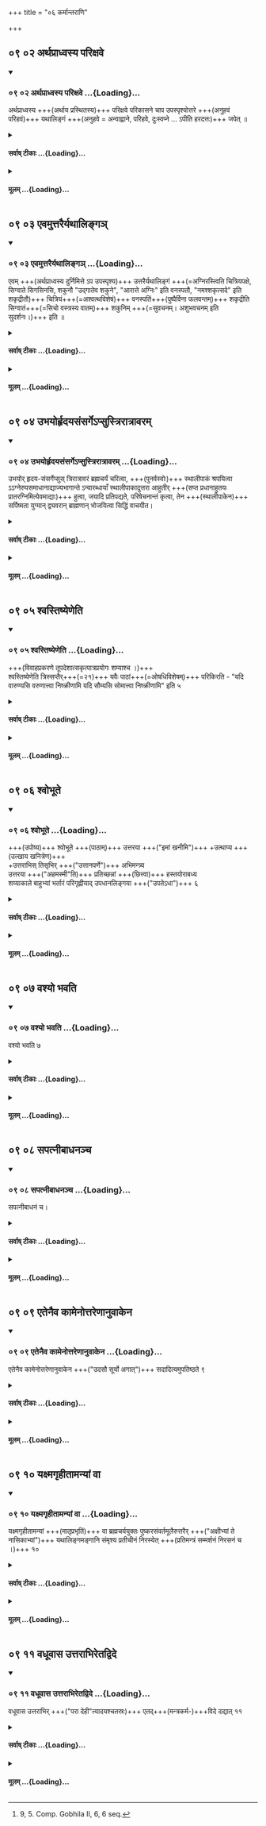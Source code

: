 +++
title = "०६ कर्मान्तराणि"

+++


## ०९ ०२ अर्थप्राध्वस्य परिक्षवे

<div class="js_include" includetitle="true" newlevelforh1="3" unfilled url="/vedAH_yajuH/taittirIyam/sUtram/ApastambaH/gRhyam/sUtra-pAThaH/vishvAsa-prastutiH/06_karmAntarANi/09_02_arthaprAdhvasya_parixave.md">
<details open><summary><h3>०९ ०२ अर्थप्राध्वस्य परिक्षवे ...{Loading}...</h3></summary>

अर्थप्राध्वस्य +++(अर्थाय प्रस्थितस्य)+++ परिक्षवे परिकासने चाप उपस्पृश्योत्तरे +++(अनुहवं परिहवं)+++ यथालिङ्गं +++(अनुहवे = अन्वाह्वाने, परिहवे, दुःस्वप्ने … ऽपीति हरदत्तः)+++ जपेत् ॥  

</details>
</div>
<div class="js_include collapsed" newlevelforh1="4" title="सर्वाष् टीकाः" unfilled url="/vedAH_yajuH/taittirIyam/sUtram/ApastambaH/gRhyam/sUtra-pAThaH/sarvASh_TIkAH/06_karmAntarANi/09_02_arthaprAdhvasya_parixave.md">
<details><summary><h4>सर्वाष् टीकाः ...{Loading}...</h4></summary>
<details><summary>Oldenberg</summary>

2. If he sneezes or coughs while going about on business, he should touch water and should murmur the two following (verses; M. I, 13, 5. 6) according to the characteristics (which they contain).
</details>

<details><summary>हरदत्त-प्रस्तावः</summary>

संस्कारकाण्डे कर्मान्तरव्याख्यानम् असङ्गतम् अपि मन्त्राम्नान-क्रमेणैव कार्यम् इत्युत्तरसूत्रजातं यावत्पटलान्तरमारभ्यते—
</details>

<details><summary>हरदत्तः</summary>

अध्वानं प्रस्थितः प्राध्वः ।
अर्थः प्रयोजनम् ।
यत्किञ्चित् प्रयोजनमुद्दिश्य योऽध्वानं प्रस्थितः, तस्य **अर्थप्राध्वस्य ।
परिक्षवे परिकासने** वा दुर्निमित्ते प्राप्ते प्रायश्चित्तं अप उपस्पृश्योत्तरे ऋचौ ** जपेत्** "अनुहवं परिहवं" इत्येते ।
परितः क्षवः **परिक्षवः**। सर्वतः स्थितैर्जनैःकृतक्षवथुः ।
तथा परिकासनम् ।
उपस्पर्शनं पाणिना संस्पर्शः, स्नानमाचमनं वा ।
तत्र यस्मिन् कृते प्रयतो मन्यते तत्र तत् कुर्यात् ।
यथालिङ्गमित्यनुपपन्नम् ।
परिक्षवपरिकासलिङ्गाभावात् ।
अथ पूर्वस्यामृचि परिक्षवशब्द एकदेश विकृतो लिङ्गमित्युच्यते तथाप्युत्तरस्यां परिकासनलिङ्गं नास्त्येव ।
तस्मादेवं व्याख्येयम्— एतयोर्निमित्तयोरेकस्मिन्नपि सति मन्त्रयोरेतयोर्जपः कार्यः ।
अन्येषु च मन्त्रलिङ्गप्रतीतेष्वनुहवादिषु दुर्निमित्तेष्विति ।
तत्र पृष्ठत आह्वानम् **अनुहवः** ।
सर्वत आह्वानं **परिहवः** ।
**परिवादो**ऽभिशंसनम् ।
**परिक्षव** उक्तः ।
**दुःस्वप्नः** प्रसिद्धः ।
**दुरुदितम्** अल्पायुरित्यादि ।
**अनुहूतं परिहूतम्** इति शकुनेरशोभना वागुच्यते ।
**अशाकुनं** अनिमित्तभूतम् ।
**मृगस्य** सृगालादेः ।
**अक्ष्णया सृतम्** तिर्य्यग्गमनमपसव्यादि ।
एतेषामेकस्मिन्नपि निमित्ते द्वयोरपि मन्त्रयोर्जपः कार्यः ।
परिक्षवपरिकासनयोश्च लिङ्गाभावेऽपि ।
परिक्षवशब्दस्तु क्षवधुलिङ्गं न भवति, रूपभेदात् ।
एकदेशविकारस्तु परिक्षवस्यापि संभवति ।
तन्निमित्ते तु अन्यस्मिन् प्रकरणे एतद्वक्तव्यम् ।
इह च वचनप्रयोजनं विवाहार्थं गच्छतोऽपि एतेषु निमित्तेषु प्रायश्चित्तमेतत् यथा स्यादिति ।
प्रकरणान्तरे तु श्रुतानां विवाहादूर्ध्वमेव प्रवृत्तिः ।
इदं तु अर्थप्राध्वस्येति वचनात् सर्वार्थं च भवति ।
प्रकरणात् विवाहेऽपि स्वाध्यायस्थाननियमार्थं च मन्त्रयोरेतयोरिह पाठः ॥२॥
</details>

<details><summary>सुदर्शनः</summary>

**अर्थः** प्रयोजनं, धर्मार्थ तदुपकारकाणि ।
अर्थमुद्दिश्य यः प्रसिद्धमध्वानं प्रस्थितः सोऽर्थप्राध्वः, न तु स्नान, ब्रह्मयज्ञोदक,युग्यघासादिकमुद्दिश्य समीपदेशं प्रति निर्गतः ।
तस्य **परिक्षवे** क्षवधौ **परिकासने** कासे च दुर्निमित्ते जाते **अप उपस्पृश्य** उपस्पर्शनमाचमनं स्पर्शनमात्रं वा यथातुष्टि कृत्वा **उत्तरे** "अनुहवं परिहवम्" इत्येते **यथालिङ्गे** परिक्षवे पूर्वां, परिकासने चोत्तरां **जपेत्** ।
जपत्वाच्चानयोश्चातुस्स्वर्यमेव ।
अत्र च यथालिङ्गमित्यनेनैतत् ज्ञापयति–पूर्वया वर्णव्यत्ययेन परिक्षव एव प्रकाश्यः, उत्तरया त्वध्याहृतं परिकासनमेव ।
यथा चैते ऋचौ क्षवधुकासावेव तात्पर्येण प्रकाशयतः, तथा व्याख्याते भाष्यकारेण ।
केचित्– यथालिङ्गमिति न केवलं परिक्षवे परिकासने चानयोर्जपः, अन्येषु च मन्त्रलिङ्गप्रतीतेष्वनुहवादिषु दुर्निमित्तेष्वपीति ॥२॥
</details>
</details>
</div>
<div class="js_include collapsed" newlevelforh1="4" title="मूलम्" unfilled url="/vedAH_yajuH/taittirIyam/sUtram/ApastambaH/gRhyam/sUtra-pAThaH/mUlam/06_karmAntarANi/09_02_arthaprAdhvasya_parixave.md">
<details><summary><h4>मूलम् ...{Loading}...</h4></summary>

अर्थप्राध्वस्य परिक्षवे परिकासने चाप उस्पृश्योत्तरे यथालिङ्गं जपेत्।

</details>
</div>

## ०९ ०३ एवमुत्तरैर्यथालिङ्गञ्

<div class="js_include" includetitle="true" newlevelforh1="3" unfilled url="/vedAH_yajuH/taittirIyam/sUtram/ApastambaH/gRhyam/sUtra-pAThaH/vishvAsa-prastutiH/06_karmAntarANi/09_03_evamuttarairyathAlinga~n.md">
<details open><summary><h3>०९ ०३ एवमुत्तरैर्यथालिङ्गञ् ...{Loading}...</h3></summary>

एवम् +++(अर्थप्राध्वस्य दुर्निमित्ते ऽप उपस्पृश्य)+++ उत्तरैर्यथालिङ्गं +++(=अग्निरस्त्विति चित्रियपक्षे, सिग्वाते सिगसिनसि, शकुनौ "उद्गातेव शकुने", "आरात्ते अग्निः" इति वनस्पतौ, "नमश्शकृत्सदे" इति शकृद्रीतौ)+++ चित्रियं+++(=अश्वत्थविशेषं)+++ वनस्पतिं+++(पुष्पैर्विना फलवन्तम्)+++ शकृद्रीति सिग्वातं+++(=सिचो वस्त्रस्य वातम्)+++ शकुनिम् +++(=सुवचनम्। अशुभवचनम् इति सुदर्शनः।)+++ इति ॥

</details>
</div>
<div class="js_include collapsed" newlevelforh1="4" title="सर्वाष् टीकाः" unfilled url="/vedAH_yajuH/taittirIyam/sUtram/ApastambaH/gRhyam/sUtra-pAThaH/sarvASh_TIkAH/06_karmAntarANi/09_03_evamuttarairyathAlinga~n.md">
<details><summary><h4>सर्वाष् टीकाः ...{Loading}...</h4></summary>
<details><summary>Oldenberg</summary>

3. In the same way with the next (Mantras - M. I, 13, 7-10 - he should address the following objects), according to the characteristics (which those Mantras contain): a conspicuous tree, a heap of excrements, the skirt (of his garment) which is blown against him by the wind, and a shrieking bird.
</details>

<details><summary>हरदत्तः</summary>

**एवम्** इत्यनेन "अर्थप्राध्वे"ति च, अप उपस्पृश्येति च, "जपेद्" इति चापेक्ष्यते ।
एवञ्च यथालिङ्गवचनं विस्पष्टार्थम् ।
**चित्रियः** प्रसिद्धः तत्रार्थप्राध्वः चित्रियं वृक्षमासाद्याप उपस्पृश्य "अग्निरस्त्वि"ति एतयर्चानुमन्त्रयते ।
"नयश्शकृत्सदे" इति **शकृद्रीतिम्** उपतिष्ठेत ।
"सिगसी"ति **सिग्वातम्** अन्यकृतम् ।
आत्मसंस्पृष्टो वाससा कृतो वातः सिग्वातः ।
सिगसि नासीति दीर्घान्ते प्राप्ते छान्दसो ह्रस्वः ।
**शकुनिं** शुभां वाचमनुमन्त्रयेत "उद्गातेव शकुने" इत्येतयर्चा अशुभवचने तु प्रागुक्तो जपः ।
केचिदिदमपि तत्रैवेच्छन्ति ॥३॥
</details>

<details><summary>सुदर्शनः</summary>

एवमित्यनेन अर्थप्राध्वोऽप उपस्पृश्येत्याकृष्यते ।
इहोत्तरैरिति करणविभक्तिदर्शनाद् वनस्पत्यादीनि यथालिङ्गमभिमन्त्रयते ।
न तु पूर्ववज्जपेत् ।
**चित्रियं** लोकप्रसिद्धम्, चयनमूलं वा ।
**वनस्पतिं** पुष्पैर्विना फलवन्तम् ।
अस्य प्रदर्शनार्थत्वात्
वृक्षमप्येवंविधं "आरात्ते अग्निः" इत्येतयाऽभिमन्त्रयते ।
"नमश्शकृत्सदे" इति **शकृद्रीतिं** शकृत्सन्ततिम् ।
"सिगसिनसि" इति **सिग्वातम्** ।
सिचो वस्त्रस्य वातस्सिग्वातः ।
स चान्यकृतः स्वदेहसंस्पृष्टश्चेदमङ्गलः ।
"उद्गातेव शकुने" इत्येतया **शकुनिम्** अशोभनवाचम्, "प्रति नस्सुमना भव" इति मन्त्रलिङ्गात् ॥
केचित्— शुभवाचं, अशुभदर्शने तु पूर्वसूत्रेणोक्तो जप इति ॥३॥
</details>
</details>
</div>
<div class="js_include collapsed" newlevelforh1="4" title="मूलम्" unfilled url="/vedAH_yajuH/taittirIyam/sUtram/ApastambaH/gRhyam/sUtra-pAThaH/mUlam/06_karmAntarANi/09_03_evamuttarairyathAlinga~n.md">
<details><summary><h4>मूलम् ...{Loading}...</h4></summary>

एवमुत्तरैर्यथालिङ्गं चित्रियं वनस्पतिं शकृद्रीतिं सिग्वातं शकुनिमिति ।

</details>
</div>

## ०९ ०४ उभयोर्हृदयसंसर्गेऽप्सुस्त्रिरात्रावरम्

<div class="js_include" includetitle="true" newlevelforh1="3" unfilled url="/vedAH_yajuH/taittirIyam/sUtram/ApastambaH/gRhyam/sUtra-pAThaH/vishvAsa-prastutiH/06_karmAntarANi/09_04_ubhayorhRdayasaMsarge-psustrirAtrAvaram.md">
<details open><summary><h3>०९ ०४ उभयोर्हृदयसंसर्गेऽप्सुस्त्रिरात्रावरम् ...{Loading}...</h3></summary>

उभयोर् हृदय-संसर्गेप्सुस् त्रिरात्रावरं ब्रह्मचर्यं चरित्वा, +++(पुनर्वस्वोः)+++ स्थालीपाकं श्रपयित्वा ऽऽग्नेरुपसमाधानाद्याज्यभागान्ते ऽन्वारब्धायाँ स्थालीपाकादुत्तरा आहुतीर् +++(सप्त प्रधानाहुतयः प्रातरग्निमित्येवमाद्याः)+++ हुत्वा, जयादि प्रतिपद्यते, परिषेचनान्तं कृत्वा, तेन +++(स्थालीपाकेन)+++ सर्पिष्मता युग्मान् द्व्यवरान् ब्राह्मणान् भोजयित्वा सिद्धिं वाचयीत।

</details>
</div>
<div class="js_include collapsed" newlevelforh1="4" title="सर्वाष् टीकाः" unfilled url="/vedAH_yajuH/taittirIyam/sUtram/ApastambaH/gRhyam/sUtra-pAThaH/sarvASh_TIkAH/06_karmAntarANi/09_04_ubhayorhRdayasaMsarge-psustrirAtrAvaram.md">
<details><summary><h4>सर्वाष् टीकाः ...{Loading}...</h4></summary>
<details><summary>Oldenberg</summary>

4. One (for instance, the wife's father) who wishes that the hearts of both (husband and wife) may be in accord should observe chastity through at least three nights and should prepare a Sthālīpāka. Then (the ceremonies) from the putting (of wood) on (the fire) down to the Ājyabhāga oblations (are performed), and while the wife takes hold of him, he sacrifices of the Sthālīpāka the oblations (indicated by the) next (Mantras; M. I, 14, 1-7); then he enters upon the performance of the Jaya and following oblations, and performs (the rites) down to the sprinkling (of water) round (the fire). (The remains of) the (sacrificial food) with butter, he should give to eat to an even number of Brāhmaṇas, at least to two, and should cause them to pronounce wishes for his success.
</details>

<details><summary>हरदत्तः</summary>

यदि वरस्य मनो वध्वां न तुष्येत् अथ तत्सिद्धिकामेन वध्वाः पित्रादिना तपोयुक्तेनेदं कर्म कर्तव्यमज्ञातं वरस्य ।
वशीकरणार्थत्वात् ।
औपासने च कर्तव्यम् ।
तदुक्तं पुरस्तात् ब्रह्मचर्यविधानस्य दृष्टार्थत्वात् यावता तपसार्थसिद्धिं मन्यते तावत् कर्तव्यम् ।
पुनर्वस्वोश्चेदं कर्म भवति ।
"श्वस्तित्येण" (आप.गृ.९-६.) इति वचनात् ।
किं पुनस्तत् कर्म? स्थालीपाकः, पाठार्चनं च ।
सर्वं कर्म पार्वणवत् ।
विवाहप्रकरणे तूपदेशात् सकृत् पात्रप्रयोगः शम्याश्च ।
कालस्य चानियमः ।
विवाहप्रकरणे चास्यास्समाप्तिः तच्छेषभूतस्य वासोदानस्योपरिष्टादुपदेशादवगन्तव्या ।
एवमर्थमेव च तस्योपरिष्टादुपदेशः ॥४॥
सप्त प्रधानाहुतयः प्रातरग्निमित्येवमाद्याः ।
ततः स्विष्टकृत्, ततो जयादि ॥५॥
पार्वणातिदेशात् एकस्यैव ब्राह्मणस्य भोजने प्राप्ते बहुत्वं विधीयते ।
तेन स्थालीपाको महान् कर्तव्यः ।
सर्पिष्मद्वचनं नियमार्थं परिषेचनादूर्ध्वं पार्वणधर्माणां सर्पिष्मत्वमेव भवतीति ।
तेन "पूर्णपात्रस्तु दक्षिणेत्येक" इत्येतन्न भवति ।
**सिद्धिं वाचयीत** तैर्भुक्तवद्भिः सङ्कल्पसिद्धिरस्तित्वति वाचनम् ।
परिषेचनान्तवचनं कर्तृनियमार्थम् ।
कथम्? यो होमस्य कर्ता स एव ब्राह्मणभोजनं सिद्धिवाचनं च कुर्यादिति तेन यदुत्तरं कर्म परिकिरणादि तस्य वधूः कर्त्रीति ॥६॥
</details>

<details><summary>सुदर्शनः</summary>

**उभयोर्** जायापत्योः "त्रिरात्रमुभयोरधश्शय्या" इत्यधिकारात्, इह अन्वारब्धायामिति स्त्रीलिङ्गनिर्देशाच्च ।
**हृदयसंसर्ग** मनसोस्सम्प्रीतिमीप्सुः वध्वा हितैषी पितृभ्रात्रादिरपापोऽपि त्रिरात्रादनूनं यावन्मनस्तोषं **ब्रह्मचर्यं चरित्वा** तस्यौपासन एव स्थालीपाकश्रपणाद्यग्निमुखान्तं कृत्वा तस्याम्** अन्वारब्धायां स्थालीपाकाद्** अवदाय "प्रातरग्निम्" इत्यादिभिस्सप्तभिर्मन्त्रैः प्रत्यृचं प्रधानाहुतीर्हुत्वा जयादि प्रतिपद्यते ।
तदनन्तरं स्विष्टकृदादि तन्त्रशेषं पार्वणवत् समाप्य, **तेन** हुतशेषेण **सर्पिष्मता युग्मान्** **द्व्यवरान्** द्वाववरौ संख्यातो येषां तान् **ब्राह्मणान्** यथालाभं **भोजयित्वा** तैरेव भुक्तवद्भिः कर्मफलसिद्धिरस्त्विति **सिद्धिं वाचयीत** ।
तेन सर्पिष्मतेति च पार्वणसिद्धानुवादो युग्मानिति विधातुम् ॥४॥
</details>
</details>
</div>
<div class="js_include collapsed" newlevelforh1="4" title="मूलम्" unfilled url="/vedAH_yajuH/taittirIyam/sUtram/ApastambaH/gRhyam/sUtra-pAThaH/mUlam/06_karmAntarANi/09_04_ubhayorhRdayasaMsarge-psustrirAtrAvaram.md">
<details><summary><h4>मूलम् ...{Loading}...</h4></summary>

उभयोर्हृदयसंसर्गेऽप्सुस्त्रिरात्रावरं ब्रह्मचर्यं चरित्वा स्थालीपाकं श्रपयित्वाऽग्नेरुपसमाधानाद्याज्यभागान्तेऽन्वारब्धायां स्थालीपाकादुत्तरा आहुतीर्हुत्वा जयादि प्रतिपद्यते परिषेचनान्तं कृत्वा तेन सर्पिष्मता युग्मान् द्व्यवरान् ब्राह्मणान् भोजयित्वा सिद्धिं वाचयीत ।

</details>
</div>

## ०९ ०५ श्वस्तिष्येणेति

<div class="js_include" includetitle="true" newlevelforh1="3" unfilled url="/vedAH_yajuH/taittirIyam/sUtram/ApastambaH/gRhyam/sUtra-pAThaH/vishvAsa-prastutiH/06_karmAntarANi/09_05_shvastiShyeNeti.md">
<details open><summary><h3>०९ ०५ श्वस्तिष्येणेति ...{Loading}...</h3></summary>

+++(विवाहप्रकरणे तूपदेशात्सकृत्पात्रप्रयोगः शम्याश्च ।)+++  
श्वस्तिष्येणेति त्रिस्सप्तैर्+++(=२१)+++ यवैः पाठां+++(=ओषधिविशेषम्)+++ परिकिरति - "यदि वारुण्यसि वरुणात्त्वा निष्क्रीणामि यदि सौम्यसि सोमात्त्वा निष्क्रीणामि" इति ५

</details>
</div>
<div class="js_include collapsed" newlevelforh1="4" title="सर्वाष् टीकाः" unfilled url="/vedAH_yajuH/taittirIyam/sUtram/ApastambaH/gRhyam/sUtra-pAThaH/sarvASh_TIkAH/06_karmAntarANi/09_05_shvastiShyeNeti.md">
<details><summary><h4>सर्वाष् टीकाः ...{Loading}...</h4></summary>
<details><summary>Oldenberg</summary>

5. [^1]  When the moon, on the following day, will be in conjunction with Tiṣya, she strews three times seven barley-grains around (the plant) Clypea Hernandifolia with (the formula), 'If thou belongest to Varuṇa, I redeem thee from Varuṇa. If thou belongest to Soma, I redeem thee from Soma.'

[^1]:  9, 5. Comp. Gobhila II, 6, 6 seq.
</details>

<details><summary>हरदत्तः</summary>

**श्वो** यत् करणीयं कर्म तत् **तिष्येण** नक्षत्रेण सम्पाद्यत इति कृत्वा पूर्वेद्युस्सिद्धिवाचनान्ते कर्मणि कृते पित्रादिना ऋत्विजा यजमानभूता वधूः यत्र प्रदेशे पाठा तिष्ठति तत्र गत्वा तां **पाठां त्रिस्सप्तैः** **एकविंशत्या यवैः परिकिरति** "वारुण्यसी"त्येताभ्याम् ।
त्रिस्सप्तैरिति छान्दसो निर्देशः पाठा ओषधिविशेषः ।
आथर्विणिकास्तु पाशेत्यधीयते ॥५॥
</details>

<details><summary>सुदर्शनः</summary>

पाठोत्थापनादि भर्तृपरिग्रहणान्तं कर्म श्वोभूते परेद्युस्तिष्यो भवतीति कृत्वा पूर्वेद्युः **श्वस्तिष्यः** पुनर्वसू इत्यर्थः ।
तस्मिन् नक्षत्रे पित्रादिना सिद्धिवाचनान्ते कर्मणि कृते, अनन्तरं वधूर्यत्र भूमौ पाठास्ति तत्र गत्वा तां **पाठां त्रिस्सप्तैः** एकविंशत्या यवैः "यदि वारुण्यसि" इत्येताभ्यां **परिकिरति** परितो वपति ।
त्रिस्सप्तैरिति छान्दसं रूपम् ॥५॥
</details>
</details>
</div>
<div class="js_include collapsed" newlevelforh1="4" title="मूलम्" unfilled url="/vedAH_yajuH/taittirIyam/sUtram/ApastambaH/gRhyam/sUtra-pAThaH/mUlam/06_karmAntarANi/09_05_shvastiShyeNeti.md">
<details><summary><h4>मूलम् ...{Loading}...</h4></summary>

श्वस्तिष्येणेति त्रिस्सप्तैर्यवैः पाठां परिकिरति "यदि वारुण्यसि वरुणात्त्वा निष्क्रीणामि यदि सौम्यसि सोमात्त्वा निष्क्रीणामी"ति ।

</details>
</div>

## ०९ ०६ श्वोभूते

<div class="js_include" includetitle="true" newlevelforh1="3" unfilled url="/vedAH_yajuH/taittirIyam/sUtram/ApastambaH/gRhyam/sUtra-pAThaH/vishvAsa-prastutiH/06_karmAntarANi/09_06_shvobhUte.md">
<details open><summary><h3>०९ ०६ श्वोभूते ...{Loading}...</h3></summary>

+++(उपोष्य)+++ श्वोभूते +++(पाठाम्)+++ उत्तरया +++("इमां खनीमि")+++ +उत्थाप्य +++(उत्खाय खनित्रेण)+++  
+उत्तराभिस् तिसृभिर् +++("उत्तानपर्णे")+++ अभिमन्त्र्य  
उत्तरया +++("अहमस्मी"ति)+++ प्रतिच्छन्नां +++(छित्त्वा)+++ हस्तयोराबध्य  
शय्याकाले बाहुभ्यां भर्तारं परिगृह्णीयाद् उपधानलिङ्गया +++("उपतेऽधा")+++ ६

</details>
</div>
<div class="js_include collapsed" newlevelforh1="4" title="सर्वाष् टीकाः" unfilled url="/vedAH_yajuH/taittirIyam/sUtram/ApastambaH/gRhyam/sUtra-pAThaH/sarvASh_TIkAH/06_karmAntarANi/09_06_shvobhUte.md">
<details><summary><h4>सर्वाष् टीकाः ...{Loading}...</h4></summary>
<details><summary>Oldenberg</summary>

6. On the following day she should set upright (the plant) with the next (verse; M. I, 15, 1), should recite the next three (verses; M. I, 15, 2-4) over it, should tie (its root) with the next (verse; M. I, 15, 5) to her hands so that (her husband) does not see it, and should, when they have gone to bed, embrace her husband with her arms, with the verse alluding to the word upadhāna ('putting on;' M. I, 15, 6).
</details>

<details><summary>हरदत्तः</summary>

कृत्वा परिकिरणमुपोष्य ततः **श्वोभूते** तां पाठां उत्थापयति खनित्रेण खात्वोत्खिदति **उत्तरयर्चा** "इमां खनीमी"त्येतया ।
ततस्तामुत्तराभिस् तिसृभिः ऋग्भिः अभिमन्त्रयेत "उत्तानपर्णे" इत्येताभिः ।
तस्या मूलं द्वेधा प्रच्छिद्य हस्तयोराबध्नाति उत्तरयर्चा "अहमस्मी"त्येतया ।
प्रतिच्छन्नां यथा भर्ता न पश्यति तथेत्यर्थः ।
उभयत्र मन्त्रस्यावृत्तिः आबध्य ततो रात्रौ शय्याकाले भर्तारं परिगृह्णीयात् ।
**उपधानलिङ्गया** ऋचा "उपतेऽधाम्" इत्येतया उत्तरयेति वक्तव्ये उपधानलिङ्गयेति वचनं परिग्रहे विशेषविधानार्थम् ।
यथा मूलयोः
अन्यतरदधस्तादुपधानं भवति इतरच्चोपरिष्टादपिधानं तथा परिग्रहः कर्तव्यः ॥६॥
</details>

<details><summary>सुदर्शनः</summary>

परेद्युर्वधूरेव तां पाठां "इमां खनामि" इत्येतया खमित्रेणोत्खाय "उत्तानपर्णे" इत्यादिभिस् **तिसृभिरभिमन्त्र्य** तस्याः मूलं द्विधा छित्वा
उपायेन भर्तुरदृश्ये कृत्वा "अहमस्मि सहमाना" इत्येतयाभ्यस्तया स्व**हस्तयोराबध्य** रात्रौ **शय्याकाले** "उपतेऽधाम्" **इत्युपधानलिङ्गया** **बाहुभ्यां भर्तारं परिगृह्णीयात्** ।
उपधानलिङ्गयेति ज्ञापनं च कर्माङ्गम् ॥
केचित्— आबध्य पाठामूलयोर्हस्तयोरुपधानमेको ऽन्यश्चापिधानं यथा स्यात् तथा परिगृह्णीयादिति ॥६॥
</details>
</details>
</div>
<div class="js_include collapsed" newlevelforh1="4" title="मूलम्" unfilled url="/vedAH_yajuH/taittirIyam/sUtram/ApastambaH/gRhyam/sUtra-pAThaH/mUlam/06_karmAntarANi/09_06_shvobhUte.md">
<details><summary><h4>मूलम् ...{Loading}...</h4></summary>

श्वोभूते उत्तरयोत्थाप्योत्तराभिस्तिसृभिरभिमन्त्र्योत्तरया प्रतिच्छन्नां हस्तयोराबध्य शय्याकाले बाहुभ्यां भर्तारं परिगृह्णीयादुपधानलिङ्गया ।

</details>
</div>

## ०९ ०७ वश्यो भवति

<div class="js_include" includetitle="true" newlevelforh1="3" unfilled url="/vedAH_yajuH/taittirIyam/sUtram/ApastambaH/gRhyam/sUtra-pAThaH/vishvAsa-prastutiH/06_karmAntarANi/09_07_vashyo_bhavati.md">
<details open><summary><h3>०९ ०७ वश्यो भवति ...{Loading}...</h3></summary>

वश्यो भवति ७

</details>
</div>
<div class="js_include collapsed" newlevelforh1="4" title="सर्वाष् टीकाः" unfilled url="/vedAH_yajuH/taittirIyam/sUtram/ApastambaH/gRhyam/sUtra-pAThaH/sarvASh_TIkAH/06_karmAntarANi/09_07_vashyo_bhavati.md">
<details><summary><h4>सर्वाष् टीकाः ...{Loading}...</h4></summary>
<details><summary>Oldenberg</summary>

7. Thus he will be subject to her.
</details>

<details><summary>हरदत्तः</summary>

यदि भार्या भर्तरि न रमते तदा नैवैतत्कर्म भवतीति प्रदर्शनार्थमिदं **वश्यः** पतिर्भवति भार्यायाः, न भार्या भर्तुरिति ॥७॥
इदं स्पष्टम् । वश्य इति पुल्लिङ्गनिर्देशात् वधूरिह यजमाना ॥७॥

अस्या अधिकारान्तरसंयोगमाह—
</details>
</details>
</div>
<div class="js_include collapsed" newlevelforh1="4" title="मूलम्" unfilled url="/vedAH_yajuH/taittirIyam/sUtram/ApastambaH/gRhyam/sUtra-pAThaH/mUlam/06_karmAntarANi/09_07_vashyo_bhavati.md">
<details><summary><h4>मूलम् ...{Loading}...</h4></summary>

वश्यो भवति।

</details>
</div>

## ०९ ०८ सपत्नीबाधनञ्च 

<div class="js_include" includetitle="true" newlevelforh1="3" unfilled url="/vedAH_yajuH/taittirIyam/sUtram/ApastambaH/gRhyam/sUtra-pAThaH/vishvAsa-prastutiH/06_karmAntarANi/09_08_sapatnIbAdhanancha.md">
<details open><summary><h3>०९ ०८ सपत्नीबाधनञ्च  ...{Loading}...</h3></summary>

सपत्नीबाधनं च।  

</details>
</div>
<div class="js_include collapsed" newlevelforh1="4" title="सर्वाष् टीकाः" unfilled url="/vedAH_yajuH/taittirIyam/sUtram/ApastambaH/gRhyam/sUtra-pAThaH/sarvASh_TIkAH/06_karmAntarANi/09_08_sapatnIbAdhanancha.md">
<details><summary><h4>सर्वाष् टीकाः ...{Loading}...</h4></summary>
<details><summary>Oldenberg</summary>

8. By this (rite) also (a wife) overcomes her co-wives.
</details>

<details><summary>हरदत्तः</summary>

न केवलमुभयोर्हृदयसंसर्गसाधनमेवैतत्कर्म, किं तर्हि? **सपत्नीबाधनञ्च** सपत्न्यप्यनेन बाधितुं शक्येत्यर्थः ।
अस्मिन्नपि पक्षे
औपासन एवाग्निः योऽस्या विवाहेन सम्पादितः या सप्तनीं बाधते ।
विवाहभेदाद्ध्यग्निस्संसृज्येत ।
तथा च राजसूय इत्युक्तं–"तस्या औपासने प्रतिनिहितम्"(आप. श्रौ.१८-१६-१४.) इति ।
तथा अग्निसंसर्गो बौधायनीयेऽभिहितः संसर्गादूर्ध्वमपि तस्मिन्नेव भवति ।
यथा बाध्यमाना सपत्नी न जानाति ।
केचित् पूर्वस्मिन्नेवाग्नौ द्वितीयं विवाहमिच्छन्ति ।
तेषामपि तस्मिन्नेव कर्म ॥८॥
</details>

<details><summary>सुदर्शनः</summary>

सपत्नी बाध्यते येन तत् **सपत्नीबाधनम्** ।
एतत्कर्म सपत्नीबाधनमपि भवति ।
अधिकारान्तरं च युक्तम्; य एकया संसृष्टहृदयोऽप्यन्यां तत्सपत्नीं भार्यां तदधीनधर्मादावपि लोभान्न बाधते सोऽपि कथं नु नाम तदधीनधर्माद्युपेक्षयापि तां बाधेतैवेत्येवमर्थत्वादस्य कर्मणः ॥८॥
</details>
</details>
</div>
<div class="js_include collapsed" newlevelforh1="4" title="मूलम्" unfilled url="/vedAH_yajuH/taittirIyam/sUtram/ApastambaH/gRhyam/sUtra-pAThaH/mUlam/06_karmAntarANi/09_08_sapatnIbAdhanancha.md">
<details><summary><h4>मूलम् ...{Loading}...</h4></summary>

सपत्नीबाधनञ्च ।

</details>
</div>

## ०९ ०९ एतेनैव कामेनोत्तरेणानुवाकेन

<div class="js_include" includetitle="true" newlevelforh1="3" unfilled url="/vedAH_yajuH/taittirIyam/sUtram/ApastambaH/gRhyam/sUtra-pAThaH/vishvAsa-prastutiH/06_karmAntarANi/09_09_etenaiva_kAmenottareNAnuvAkena.md">
<details open><summary><h3>०९ ०९ एतेनैव कामेनोत्तरेणानुवाकेन ...{Loading}...</h3></summary>

एतेनैव कामेनोत्तरेणानुवाकेन +++("उदसौ सूर्यो अगात्")+++ सदादित्यमुपतिष्ठते ९

</details>
</div>
<div class="js_include collapsed" newlevelforh1="4" title="सर्वाष् टीकाः" unfilled url="/vedAH_yajuH/taittirIyam/sUtram/ApastambaH/gRhyam/sUtra-pAThaH/sarvASh_TIkAH/06_karmAntarANi/09_09_etenaiva_kAmenottareNAnuvAkena.md">
<details><summary><h4>सर्वाष् टीकाः ...{Loading}...</h4></summary>
<details><summary>Oldenberg</summary>

9. For this same purpose she worships the sun daily with the next Anuvāka (M. I, 16).
</details>

<details><summary>हरदत्त-प्रस्तावः</summary>

अथान्यदपि सपत्नीबाधनमाह—
</details>

<details><summary>हरदत्तः</summary>

**एतेनैव** सपत्नीबाधनेन **कामेन उत्तरेणानुवाकेन** "उदसौ सूर्यो अगात्" इत्यनेन **सदा** अहरहः **आदित्यमुपतिष्ठते ।**
सदार्थक एवकारः पौनर्वाचनिकः ॥९॥
</details>

<details><summary>सुदर्शनः</summary>

एतस्मिन्नेव कामे वधूः "उदसौ सूर्यो अगात्" इत्यनुवाकेन प्राग्भोजनादहरहरादित्यमुपतिष्ठते ।
सदेति वचनं च सिद्धेऽपि सपत्नीबाधने, यावदविधवा तावन्नित्यमिदमुपस्थानमित्येवमर्थम् ।
केचित्—इदमुपस्थानं पूर्वाधिकारशेषो वा, सपत्नीबाधनकामे कर्मान्तरं वेति ॥९॥
</details>
</details>
</div>
<div class="js_include collapsed" newlevelforh1="4" title="मूलम्" unfilled url="/vedAH_yajuH/taittirIyam/sUtram/ApastambaH/gRhyam/sUtra-pAThaH/mUlam/06_karmAntarANi/09_09_etenaiva_kAmenottareNAnuvAkena.md">
<details><summary><h4>मूलम् ...{Loading}...</h4></summary>

एतेनैव कामेनोत्तरेणानुवाकेन सदादित्यमुपतिष्ठते ।

</details>
</div>

## ०९ १० यक्ष्मगृहीतामन्यां वा

<div class="js_include" includetitle="true" newlevelforh1="3" unfilled url="/vedAH_yajuH/taittirIyam/sUtram/ApastambaH/gRhyam/sUtra-pAThaH/vishvAsa-prastutiH/06_karmAntarANi/09_10_yaxmagRhItAmanyAM_vA.md">
<details open><summary><h3>०९ १० यक्ष्मगृहीतामन्यां वा ...{Loading}...</h3></summary>

यक्ष्मगृहीतामन्यां +++(मातृप्रभृतिं)+++ वा ब्रह्मचर्ययुक्तः पुष्करसंवर्तमूलैरुत्तरैर् +++("अक्षीभ्यां ते नासिकाभ्यां")+++ यथालिङ्गमङ्गानि संमृश्य प्रतीचीनं निरस्येत् +++(प्रतिमन्त्रं सम्मर्शनं निरसनं च ।)+++ १०   

</details>
</div>
<div class="js_include collapsed" newlevelforh1="4" title="सर्वाष् टीकाः" unfilled url="/vedAH_yajuH/taittirIyam/sUtram/ApastambaH/gRhyam/sUtra-pAThaH/sarvASh_TIkAH/06_karmAntarANi/09_10_yaxmagRhItAmanyAM_vA.md">
<details><summary><h4>सर्वाष् टीकाः ...{Loading}...</h4></summary>
<details><summary>Oldenberg</summary>

10. If a wife is affected with consumption or is otherwise sick, one who has to observe chastity, should rub her limbs with young lotus leaves which are still rolled up, and with lotus roots, with the next (formulas, limb by limb) according to the characteristics (contained in those formulas; M. I, 17, 1-6), and should throw away (the leaves and roots) towards the west.
</details>

<details><summary>हरदत्तः</summary>

**यक्ष्मा** राजयक्ष्मा क्षयरोगः ।
तेन गृहीतां **भार्या अन्यां वा** स्वां स्त्रियं मातृप्रभृतिं ज्ञात्वा भैषज्यमिदं कर्तव्यम् ।
किं तत्?
उत्यते— ब्रह्मचर्येण युक्तः **पुष्करस्य संवर्तमूलैः** परिमण्डलाकारैः मूलैः ।
संवर्तमूलैश्चेत्यन्ये ।
संवर्तिका नवदलमिति नैघण्टुकाः ।
**उत्तरैर्मन्त्रैः** "अक्षीभ्यां ते नासिकाभ्यां" इत्यादिभिः ।
**यथालिङ्गं** तस्या अक्ष्यादीन्यङ्गानि संमृश्य **प्रतीचीनं** यथा तथा **निरस्येत् ।**
यथालिङ्गवचनात् प्रतिमन्त्रं सम्मर्शनं निरसनं च ।
एकैकेन मूलेन सम्मर्शनम्, बहुवचनस्य सर्वापेक्षत्वात् ।
आन्त्रादीनामन्तर्गतत्वात्
बहिस्तत्प्रदेशे सम्मार्जनम् ॥१०॥
</details>

<details><summary>सुदर्शनः</summary>

**राज्यक्ष्मणा गृहीतां, अन्यां वा** राजयक्ष्मणोऽन्यैः कुष्ठादिभिर्गृहीतां वा वधूं तद्धितैषी उक्तलक्षणब्रह्मचर्ययुक्तः **पुष्करस्य** पद्मस्य **संवर्तिकाभिर्** दलैर्मूलैश्च "अक्षीभ्यां ते" इत्याद्यृग्रूपैष्षड्भिर्मन्त्रैः **यथालिङ्गं** मन्त्रलिङ्गप्रतिपन्नानि भाष्ये व्याख्यातान्यक्ष्यादीन्य् **अङ्गानि संमृश्य** प्रतिमन्त्रं तानि **प्रतीचीनं निरस्येत्** ।
एतेन भैषज्येनागदा स्यादिति तात्पर्यम् ॥
केचित्— यक्ष्मगृहीतां भार्यां अन्यां वा मात्रादिं पुष्करस्य संवर्तैः परिमण्डलाकारैः मूलैरिति ॥१०॥
</details>
</details>
</div>
<div class="js_include collapsed" newlevelforh1="4" title="मूलम्" unfilled url="/vedAH_yajuH/taittirIyam/sUtram/ApastambaH/gRhyam/sUtra-pAThaH/mUlam/06_karmAntarANi/09_10_yaxmagRhItAmanyAM_vA.md">
<details><summary><h4>मूलम् ...{Loading}...</h4></summary>

यक्ष्मगृहीतामन्यां वा ब्रह्मचर्ययुक्तः पुष्करसंवर्तमूलैरुत्तरैर्यथालिङ्गमङ्गानि सम्मृश्य प्रतीचीनं निरस्येत् ।

</details>
</div>

## ०९ ११ वधूवास उत्तराभिरेतद्विदे

<div class="js_include" includetitle="true" newlevelforh1="3" unfilled url="/vedAH_yajuH/taittirIyam/sUtram/ApastambaH/gRhyam/sUtra-pAThaH/vishvAsa-prastutiH/06_karmAntarANi/09_11_vadhUvAsa_uttarAbhiretadvide.md">
<details open><summary><h3>०९ ११ वधूवास उत्तराभिरेतद्विदे ...{Loading}...</h3></summary>

वधूवास उत्तराभिर् +++("परा देही"त्यादयश्चतस्रः)+++ एतद्+++(मन्त्रकर्म-)+++विदे दद्यात् ११

</details>
</div>
<div class="js_include collapsed" newlevelforh1="4" title="सर्वाष् टीकाः" unfilled url="/vedAH_yajuH/taittirIyam/sUtram/ApastambaH/gRhyam/sUtra-pAThaH/sarvASh_TIkAH/06_karmAntarANi/09_11_vadhUvAsa_uttarAbhiretadvide.md">
<details><summary><h4>सर्वाष् टीकाः ...{Loading}...</h4></summary>
<details><summary>Oldenberg</summary>

11. With the next (verses; M. I, 17, 7-10) he should give the wife's garment (which she has worn at the wedding [?]) to (a Brāhmaṇa) who knows this (ceremony).
</details>

<details><summary>हरदत्तः</summary>

विवाहकाले यत् **वासः** परिधापितं, तत् **एतद्विदे** ब्राह्मणाय दद्यात्, योऽस्मिन् प्रश्ने पठितान् मन्त्रान् सार्थान् वेद तस्मै ।
केचित्–भैषज्यशेषमिदं मन्यन्ते ।
आनन्तर्यात् ।
तेषां वधूवास इति विशेषणमन्यस्याः स्त्रियाः यक्ष्मगृहीतायाः वाससो दाननिवृत्त्यर्थम् ।
एतद्विद इति च भैषज्यकर्मकृत इत्यर्थः मन्त्रेषु तु परादेहि इत्यादिषु विवाहकाले परिहितस्य वधूवाससः स्पर्शनिन्दा ।
सूर्याविदे ब्राह्मणाय तद्दानं च **दृश्यते** ।
कल्पान्तरे च तद्व्यक्तम्– "चरितव्रतः सूर्याविदे वधूवस्त्रं दद्यात्" (आश्व.गृ. १.८.१३.) इति ।
तस्मात् भैषज्यशेषत्वमनुपपन्नम् ।
यत् पुनरुक्तं आनन्तर्यादिति, तत्र कारणमुक्तमेव ।
कथम्? एवमन्तं विवाहप्रकरणं स्यादिति ॥११॥
</details>

<details><summary>सुदर्शनः</summary>

यस्या **वध्वा** इदं भैषज्यं क्रियते तस्या **वासः** ।
**एतद्विदे** एतत्कर्म समन्त्रार्थं यो वेत्ति तस्मै "परा देहि" इत्यादिभिश्चतसृभिर्दद्यात् ।
केचित्— विवाहकाले वध्वा यदाच्छादितं वासस्तद्विमुच्यासंस्पृशन्नेव पञ्चम्यां "परा देहि" इत्यादिभिश्चरितव्रताय **एतद्विदे** सूर्याविदे, य एतान् मन्त्रान् सार्थान् वेद तस्मै दद्यात् ।
असंस्पर्शश्च "क्रूरमेतत्" इति लिङ्गात् ।
अस्य च समावेशनानन्तरमुपदेष्टव्यस्य इहोपदेशो हृदयसंसर्गार्थे कर्मणि शम्याज्ञापनार्थमिति ।
नेदं युक्तम्, सन्निहितकर्मपरित्यागेन वासोदानस्य अतिव्यवहितविवाहर्थज्ञानानुदयात्, अस्मदीयानामाचाराभावाच्च ॥११॥

इन्थं सुदर्शनार्येण साहसैकप्लवाश्रयात् ।
कृच्छ्रात्तीर्णोऽतिगूढार्थस्तृतीयपटलोदधिः ॥१॥
अत्रानुक्तं दुरुक्तं वा मतेर्मान्द्याच्छ्रुतस्य वा ।
सन्मार्ग प्रवणत्वेन तत्क्षमध्वं विपश्चितः ॥२॥

इति श्रीसुदर्शनाचार्यकृते गृह्यतात्पर्यदर्शने नवमः खण्डः ॥
तृतीयश्च पटलः समाप्तः ॥
</details>
</details>
</div>
<div class="js_include collapsed" newlevelforh1="4" title="मूलम्" unfilled url="/vedAH_yajuH/taittirIyam/sUtram/ApastambaH/gRhyam/sUtra-pAThaH/mUlam/06_karmAntarANi/09_11_vadhUvAsa_uttarAbhiretadvide.md">
<details><summary><h4>मूलम् ...{Loading}...</h4></summary>

वधूवास उत्तराभिरेतद्विदे दद्यात् ॥

</details>
</div>
